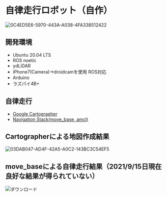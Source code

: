 # 自律走行ロボット（自作）
![0C4ED5E6-5970-443A-A038-4FA338512422](https://user-images.githubusercontent.com/82224433/133868393-978f8b44-b621-494f-ab46-6bf3143bad08.jpg)


## 開発環境
- Ubuntu 20.04 LTS
- ROS noetic
- ydLiDAR
- iPhone7(Camera)→droidcamを使用 ROS対応
- Arduino
- ラズパイ4B+

## 自律走行
- [Google Cartographer](https://google-cartographer.readthedocs.io/en/latest/)
- [Navigation Stack(move_base, amcl)](https://qiita.com/MoriKen/items/0b75ab291ab0d95c37c2)

## Cartographerによる地図作成結果
![03DAB047-AD4F-42A5-A0C2-143BC3C54EF5](https://user-images.githubusercontent.com/82224433/133687418-53c38e20-08d2-441c-93cc-af1db73ce4d7.jpg)

## move_baseによる自律走行結果（2021/9/15日現在　良好な結果が得られていない）
![ダウンロード](https://user-images.githubusercontent.com/82224433/133687569-9de053a7-af62-4e49-bc87-7bb1f85ca9ef.gif)
